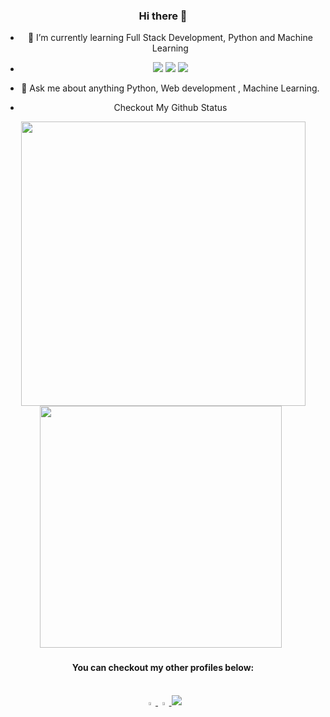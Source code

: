 <div align="center">

### Hi there 👋


- 🌱 I’m currently learning Full Stack Development, Python and Machine Learning
- <img src="https://img.icons8.com/color/48/000000/python.png"> <img src="https://img.icons8.com/nolan/48/react-native.png"/> <img src="https://img.icons8.com/cute-clipart/48/000000/machine-learning.png">
- 💬 Ask me about anything Python, Web development , Machine Learning.

- Checkout My Github Status
<span>   
  <img src="https://github-readme-stats.vercel.app/api?username=Ruchika-20&theme=radical&show_icons=true&count_private=true&hide=stars" width=455>  
  <img src="https://github-readme-stats.vercel.app/api/top-langs/?username=Ruchika-20&theme=radical&layout=compact&hide=css" width=387> &nbsp;
</span>

<h4> You can checkout my other profiles below: </h4> <br>
<a href="https://www.linkedin.com/in/ruchika-singh-20/"> <img src="https://img.icons8.com/color/48/000000/linkedin.png" width="3.5%"> </a>
<a href="mailto:ruchikasingh778@gmail.com"> <img src="https://img.icons8.com/color/48/000000/gmail.png" width="3.5%"> </a>
<a href="https://PortFolio1.html"> <img src="https://img.icons8.com/fluency/48/000000/portfolio.png"/> </a>



</div>
